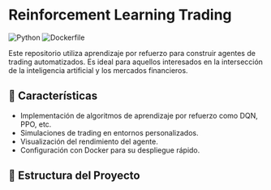 # Reinforcement Learning Trading

![Python](https://img.shields.io/badge/Python-99.8%25-brightgreen) ![Dockerfile](https://img.shields.io/badge/Dockerfile-0.2%25-blue)

Este repositorio utiliza aprendizaje por refuerzo para construir agentes de trading automatizados. Es ideal para aquellos interesados en la intersección de la inteligencia artificial y los mercados financieros.

## 🚀 Características

- Implementación de algoritmos de aprendizaje por refuerzo como DQN, PPO, etc.
- Simulaciones de trading en entornos personalizados.
- Visualización del rendimiento del agente.
- Configuración con Docker para su despliegue rápido.

## 📂 Estructura del Proyecto
